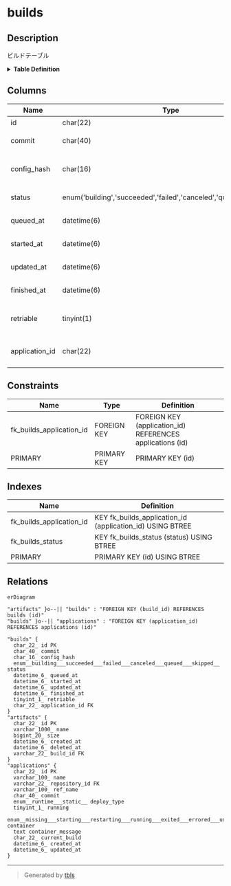 # builds

## Description

ビルドテーブル

<details>
<summary><strong>Table Definition</strong></summary>

```sql
CREATE TABLE `builds` (
  `id` char(22) NOT NULL COMMENT 'ビルドID',
  `commit` char(40) NOT NULL COMMENT 'コミットハッシュ',
  `config_hash` char(16) NOT NULL COMMENT 'ビルド設定のハッシュ',
  `status` enum('building','succeeded','failed','canceled','queued','skipped') NOT NULL COMMENT 'ビルドの状態',
  `queued_at` datetime(6) NOT NULL COMMENT 'ビルド追加日時',
  `started_at` datetime(6) DEFAULT NULL COMMENT 'ビルド開始日時',
  `updated_at` datetime(6) DEFAULT NULL COMMENT 'ビルド更新日時',
  `finished_at` datetime(6) DEFAULT NULL COMMENT 'ビルド終了日時',
  `retriable` tinyint(1) NOT NULL COMMENT '再ビルド可能フラグ',
  `application_id` char(22) NOT NULL COMMENT 'アプリケーションID',
  PRIMARY KEY (`id`),
  KEY `fk_builds_status` (`status`),
  KEY `fk_builds_application_id` (`application_id`),
  CONSTRAINT `fk_builds_application_id` FOREIGN KEY (`application_id`) REFERENCES `applications` (`id`)
) ENGINE=InnoDB DEFAULT CHARSET=utf8mb4 COLLATE=utf8mb4_general_ci COMMENT='ビルドテーブル'
```

</details>

## Columns

| Name | Type | Default | Nullable | Children | Parents | Comment |
| ---- | ---- | ------- | -------- | -------- | ------- | ------- |
| id | char(22) |  | false | [artifacts](artifacts.md) |  | ビルドID |
| commit | char(40) |  | false |  |  | コミットハッシュ |
| config_hash | char(16) |  | false |  |  | ビルド設定のハッシュ |
| status | enum('building','succeeded','failed','canceled','queued','skipped') |  | false |  |  | ビルドの状態 |
| queued_at | datetime(6) |  | false |  |  | ビルド追加日時 |
| started_at | datetime(6) | NULL | true |  |  | ビルド開始日時 |
| updated_at | datetime(6) | NULL | true |  |  | ビルド更新日時 |
| finished_at | datetime(6) | NULL | true |  |  | ビルド終了日時 |
| retriable | tinyint(1) |  | false |  |  | 再ビルド可能フラグ |
| application_id | char(22) |  | false |  | [applications](applications.md) | アプリケーションID |

## Constraints

| Name | Type | Definition |
| ---- | ---- | ---------- |
| fk_builds_application_id | FOREIGN KEY | FOREIGN KEY (application_id) REFERENCES applications (id) |
| PRIMARY | PRIMARY KEY | PRIMARY KEY (id) |

## Indexes

| Name | Definition |
| ---- | ---------- |
| fk_builds_application_id | KEY fk_builds_application_id (application_id) USING BTREE |
| fk_builds_status | KEY fk_builds_status (status) USING BTREE |
| PRIMARY | PRIMARY KEY (id) USING BTREE |

## Relations

```mermaid
erDiagram

"artifacts" }o--|| "builds" : "FOREIGN KEY (build_id) REFERENCES builds (id)"
"builds" }o--|| "applications" : "FOREIGN KEY (application_id) REFERENCES applications (id)"

"builds" {
  char_22_ id PK
  char_40_ commit
  char_16_ config_hash
  enum__building___succeeded___failed___canceled___queued___skipped__ status
  datetime_6_ queued_at
  datetime_6_ started_at
  datetime_6_ updated_at
  datetime_6_ finished_at
  tinyint_1_ retriable
  char_22_ application_id FK
}
"artifacts" {
  char_22_ id PK
  varchar_1000_ name
  bigint_20_ size
  datetime_6_ created_at
  datetime_6_ deleted_at
  varchar_22_ build_id FK
}
"applications" {
  char_22_ id PK
  varchar_100_ name
  varchar_22_ repository_id FK
  varchar_100_ ref_name
  char_40_ commit
  enum__runtime___static__ deploy_type
  tinyint_1_ running
  enum__missing___starting___restarting___running___exited___errored___unknown__ container
  text container_message
  char_22_ current_build
  datetime_6_ created_at
  datetime_6_ updated_at
}
```

---

> Generated by [tbls](https://github.com/k1LoW/tbls)
